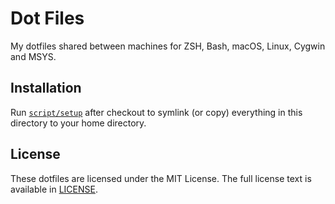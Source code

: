 # Dot Files
My dotfiles shared between machines for ZSH, Bash, macOS, Linux, Cygwin and MSYS.

## Installation
Run [`script/setup`](https://github.com/krider2010/dotfiles/blob/master/script/setup) after checkout to symlink (or copy) everything in this directory to your home directory.

## License
These dotfiles are licensed under the MIT License. The full license text is available in [LICENSE](https://github.com/krider2010/dotfiles/blob/master/LICENSE).
